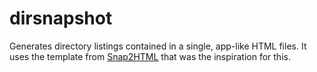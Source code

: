 # dirsnapshot
Generates directory listings contained in a single, app-like HTML files. It uses the template from [Snap2HTML](https://www.rlvision.com/snap2html/) that was the inspiration for this.
